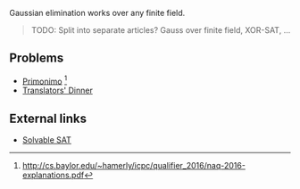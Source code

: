 Gaussian elimination works over any finite field.

> TODO: Split into separate articles? Gauss over finite field, XOR-SAT, ...

## Problems
* [Primonimo](http://cs.baylor.edu/~hamerly/icpc/qualifier_2016/problemset-naq-2016.pdf) [^1]
* [Translators' Dinner](https://2016.bapc.eu/media/filer_public/2016/09/30/bapc2016-preliminaries.pdf)


## External links
* [Solvable SAT](http://mradwan.github.io/algorithms/2014/10/14/solvable-sat/)

[^1]: <http://cs.baylor.edu/~hamerly/icpc/qualifier_2016/naq-2016-explanations.pdf>
